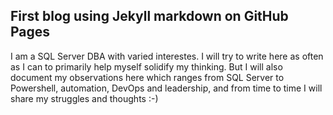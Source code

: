 ## First blog using Jekyll markdown on GitHub Pages 

I am a SQL Server DBA with varied interestes. I will try to write here as often as I can to primarily help myself solidify my thinking. But I will also document my observations here which ranges from SQL Server to Powershell, automation, DevOps and leadership, and from time to time I will share my struggles and thoughts :-)

